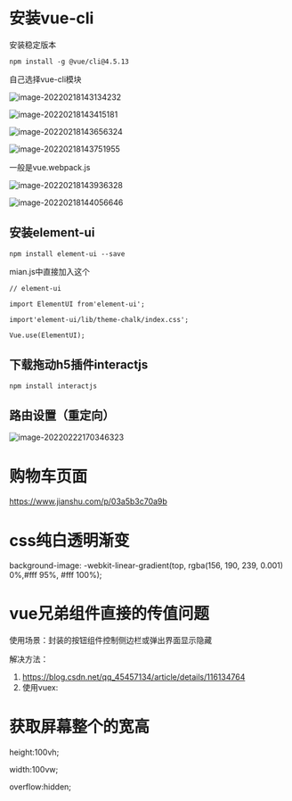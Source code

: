 # 安装vue-cli

安装稳定版本

```
npm install -g @vue/cli@4.5.13
```

自己选择vue-cli模块

![image-20220218143134232](C:\Users\tys\AppData\Roaming\Typora\typora-user-images\image-20220218143134232.png)

![image-20220218143415181](C:\Users\tys\AppData\Roaming\Typora\typora-user-images\image-20220218143415181.png)

![image-20220218143656324](C:\Users\tys\AppData\Roaming\Typora\typora-user-images\image-20220218143656324.png)

![image-20220218143751955](C:\Users\tys\AppData\Roaming\Typora\typora-user-images\image-20220218143751955.png)

一般是vue.webpack.js

![image-20220218143936328](C:\Users\tys\AppData\Roaming\Typora\typora-user-images\image-20220218143936328.png)

![image-20220218144056646](C:\Users\tys\AppData\Roaming\Typora\typora-user-images\image-20220218144056646.png)

## 安装element-ui

```text
npm install element-ui --save
```

mian.js中直接加入这个

```
// element-ui

import ElementUI from'element-ui'; 

import'element-ui/lib/theme-chalk/index.css';

Vue.use(ElementUI);
```

## 下载拖动h5插件interactjs

```
npm install interactjs
```

## 路由设置（重定向）

![image-20220222170346323](C:\Users\tys\AppData\Roaming\Typora\typora-user-images\image-20220222170346323.png)

# 购物车页面

https://www.jianshu.com/p/03a5b3c70a9b

# css纯白透明渐变

background-image: -webkit-linear-gradient(top, rgba(156, 190, 239, 0.001) 0%,#fff 95%, #fff 100%);

# vue兄弟组件直接的传值问题

使用场景：封装的按钮组件控制侧边栏或弹出界面显示隐藏

解决方法：

1. https://blog.csdn.net/qq_45457134/article/details/116134764
2. 使用vuex:

# 获取屏幕整个的宽高

height:100vh;

width:100vw;

overflow:hidden;
